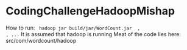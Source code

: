 # CodingChallengeHadoopMishap
How to run:  <code> hadoop jar build/jar/WordCount.jar <K> <input1>, <input2>, <input3>...</code>
It is assumed that hadoop is running
Meat of the code lies here: src/com/wordcount/hadoop
